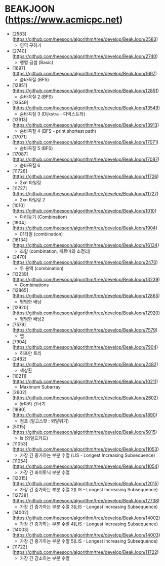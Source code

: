 BEAKJOON (https://www.acmicpc.net)
==========================================================================================
* [2583] (https://github.com/heesoon/algorithm/tree/develop/BeakJoon/2583)
  * 영역 구하기
* [2740] (https://github.com/heesoon/algorithm/tree/develop/BeakJoon/2740)
  * 행렬 곱셈 (Basic)
* [1697] (https://github.com/heesoon/algorithm/tree/develop/BeakJoon/1697)
  * 숨바꼭질 (BFS)
* [12851] (https://github.com/heesoon/algorithm/tree/develop/BeakJoon/12851)
  * 숨바꼭질 2 (BFS)
* [13549] (https://github.com/heesoon/algorithm/tree/develop/BeakJoon/13549)
  * 숨바꼭질 3 (Dijkstra - 다익스트라)
* [13913] (https://github.com/heesoon/algorithm/tree/develop/BeakJoon/13913)
  * 숨바꼭질 4 (BFS - print shortest path)
* [17071] (https://github.com/heesoon/algorithm/tree/develop/BeakJoon/17071)
  * 숨바꼭질 5 (BFS)
* [17087] (https://github.com/heesoon/algorithm/tree/develop/BeakJoon/17087)
  * 숨바꼭질 6
* [11726] (https://github.com/heesoon/algorithm/tree/develop/BeakJoon/11726)
  * 2xn 타일링
* [11727] (https://github.com/heesoon/algorithm/tree/develop/BeakJoon/11727)
  * 2xn 타일링 2
* [1010] (https://github.com/heesoon/algorithm/tree/develop/BeakJoon/1010)
  * 다리놓기 (Combination)
* [1904] (https://github.com/heesoon/algorithm/tree/develop/BeakJoon/1904)
  * 01타일 (combination)
* [16134] (https://github.com/heesoon/algorithm/tree/develop/BeakJoon/16134)
  * 조합 (combination, 페르마의 소정리)
* [2470] (https://github.com/heesoon/algorithm/tree/develop/BeakJoon/2470)
  * 두 용액 (combination)
* [13239] (https://github.com/heesoon/algorithm/tree/develop/BeakJoon/13239)
  * Combinations
* [12865] (https://github.com/heesoon/algorithm/tree/develop/BeakJoon/12865)
  * 평범한 배낭
* [12920] (https://github.com/heesoon/algorithm/tree/develop/BeakJoon/12920)
  * 평범한 배낭2
* [7579] (https://github.com/heesoon/algorithm/tree/develop/BeakJoon/7579)
  * 앱
* [7904] (https://github.com/heesoon/algorithm/tree/develop/BeakJoon/7904)
  * 허프만 트리
* [2482] (https://github.com/heesoon/algorithm/tree/develop/BeakJoon/2482)
  * 색상환
* [10211] (https://github.com/heesoon/algorithm/tree/develop/BeakJoon/10211)
  * Maximum Subarray
* [2602] (https://github.com/heesoon/algorithm/tree/develop/BeakJoon/2602)
  * 돌다리 건너기
* [1890] (https://github.com/heesoon/algorithm/tree/develop/BeakJoon/1890)
  * 점프 (알고스팟 : 외발뛰기)
* [5015] (https://github.com/heesoon/algorithm/tree/develop/BeakJoon/5015)
  * ls (와일드카드)
* [11053] (https://github.com/heesoon/algorithm/tree/develop/BeakJoon/11053)
  * 가장 긴 증가하는 부분 수열 (LIS - Longest Increasing Subsequence)
* [11054] (https://github.com/heesoon/algorithm/tree/develop/BeakJoon/11054)
  * 가장 긴 바이토닉 부분 수열
* [12015] (https://github.com/heesoon/algorithm/tree/develop/BeakJoon/12015)
  * 가장 긴 증가하는 부분 수열 2(LIS - Longest Increasing Subsequence)
* [12738] (https://github.com/heesoon/algorithm/tree/develop/BeakJoon/12738)
  * 가장 긴 증가하는 부분 수열 3(LIS - Longest Increasing Subsequence)  
* [14002] (https://github.com/heesoon/algorithm/tree/develop/BeakJoon/14002)
  * 가장 긴 증가하는 부분 수열 4(LIS - Longest Increasing Subsequence)
* [14003] (https://github.com/heesoon/algorithm/tree/develop/BeakJoon/14003)
  * 가장 긴 증가하는 부분 수열 5(LIS - Longest Increasing Subsequence)
* [11722] (https://github.com/heesoon/algorithm/tree/develop/BeakJoon/11722)
  * 가장 긴 감소하는 부분 수열